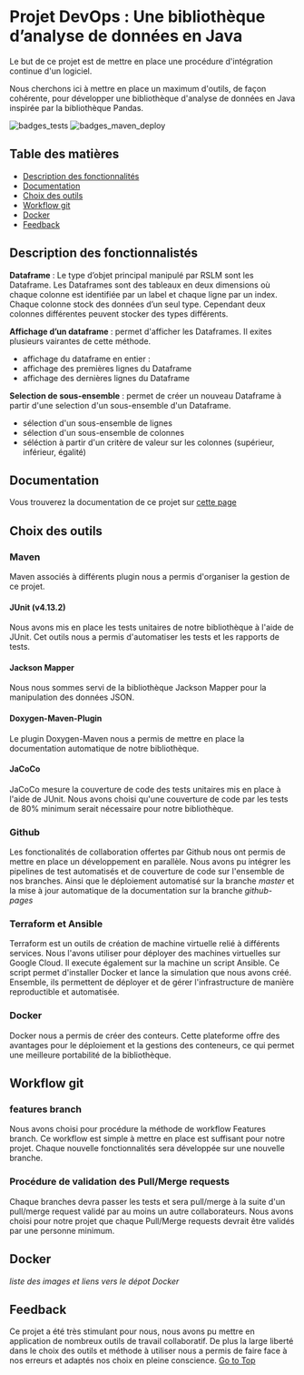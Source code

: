 # Projet DevOps : Une bibliothèque d’analyse de données en Java

Le but de ce projet est de mettre en place une procédure d'intégration continue d'un logiciel.

Nous cherchons ici à mettre en place un maximum d'outils, de façon cohérente, pour développer
une bibliothèque d'analyse de données en Java inspirée par la bibliothèque Pandas.

![badges_tests](https://github.com/Romb38/rslmdevops/actions/workflows/run-test.yml/badge.svg)
![badges_maven_deploy](https://github.com/Romb38/rslmdevops/actions/workflows/workflow.yml/badge.svg?branch=master)

## Table des matières
- [Description des fonctionnalités](#description-des-fonctionnalistés)
- [Documentation](#documentation)
- [Choix des outils](#choix-des-outils)
- [Workflow git](#workflow-git)
- [Docker](#docker)
- [Feedback](#feedback)

## Description des fonctionnalistés
**Dataframe** : Le type d’objet principal manipulé par RSLM sont les Dataframe. Les Dataframes sont
des tableaux en deux dimensions où chaque colonne est identifiée par un label et chaque ligne par un
index. Chaque colonne stock des données d’un seul type. Cependant deux colonnes différentes peuvent
stocker des types différents.

**Affichage d’un dataframe** : permet d'afficher les Dataframes. Il exites plusieurs vairantes de cette
méthode.
- affichage du dataframe en entier :
- affichage des premières lignes du Dataframe
- affichage des dernières lignes du Dataframe

**Selection de sous-ensemble** : permet de créer un nouveau Dataframe à partir d'une selection
d'un sous-ensemble d'un Dataframe.
- sélection d'un sous-ensemble de lignes
- sélection d'un sous-ensemble de colonnes
- séléction à partir d'un critère de valeur sur les colonnes (supérieur, inférieur, égalité)


## Documentation

Vous trouverez la documentation de ce projet sur [cette page](https://romb38.github.io/rslmdevops/index.html)

## Choix des outils
### Maven
Maven associés à différents plugin nous a permis d'organiser la gestion de ce projet.
#### JUnit (v4.13.2) 
Nous avons mis en place les tests unitaires de notre bibliothèque à l'aide de JUnit. Cet outils nous a permis d'automatiser les tests et les rapports de tests.
#### Jackson Mapper
Nous nous sommes servi de la bibliothèque Jackson Mapper pour la manipulation des données JSON.
#### Doxygen-Maven-Plugin
Le plugin Doxygen-Maven nous a permis de mettre en place la documentation automatique de notre bibliothèque.
#### JaCoCo
JaCoCo mesure la couverture de code des tests unitaires mis en place à l'aide de JUnit. Nous avons choisi qu'une couverture de code par les tests de 80% minimum serait nécessaire pour notre bibliothèque.
### Github
Les fonctionalités de collaboration offertes par Github nous ont permis de mettre en place un développement en parallèle. Nous avons pu intégrer les pipelines de test automatisés et de couverture de code sur l'ensemble de nos branches. Ainsi que le déploiement automatisé sur la branche _master_ et la mise à jour automatique de la documentation sur la branche _github-pages_
### Terraform et Ansible
Terraform est un outils de création de machine virtuelle relié à différents services. Nous l'avons utiliser pour déployer des machines virtuelles sur Google Cloud. Il execute également sur la machine un script Ansible. Ce script permet d'installer Docker et lance la simulation que nous avons créé. Ensemble, ils permettent de déployer et de gérer l'infrastructure de manière reproductible et automatisée.
### Docker
Docker nous a permis de créer des conteurs. Cette plateforme offre des avantages pour le déploiement et la gestions des conteneurs, ce qui permet une meilleure portabilité de la bibliothèque.


## Workflow git 
### features branch 
Nous avons choisi pour procédure la méthode de workflow Features branch. Ce workflow est simple
à mettre en place est suffisant pour notre projet. Chaque nouvelle fonctionnalités sera développée sur 
une nouvelle branche.

### Procédure de validation des Pull/Merge requests
Chaque branches devra passer les tests et sera pull/merge à la suite d'un pull/merge request validé par au moins un autre 
collaborateurs. Nous avons choisi pour notre projet que chaque Pull/Merge requests devrait être validés par une personne minimum.

## Docker
_liste des images et liens vers le dépot Docker_

## Feedback
Ce projet a été très stimulant pour nous, nous avons pu mettre en application de nombreux outils de travail collaboratif. De plus la large liberté dans le choix des outils et méthode à utiliser nous a permis de faire face à nos erreurs et adaptés nos choix en pleine conscience.
[Go to Top](#table-des-matières)
